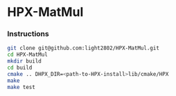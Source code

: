 # HPX-MatMul

### Instructions

```bash
git clone git@github.com:light2802/HPX-MatMul.git
cd HPX-MatMul
mkdir build
cd build
cmake .. DHPX_DIR=<path-to-HPX-install>lib/cmake/HPX
make
make test
```

